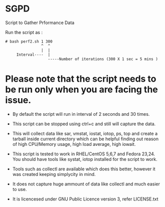 # SGPD
Script to Gather Prformance Data

Run the script as :
  ~~~
  # bash perf2.sh 1 300
                  ^  ^
                  |  |
       Interval----  |
                     -----Number of iterations (300 X 1 sec = 5 mins )
  ~~~
# Please note that the script needs to be run only when you are facing the issue.

- By default the script will run in interval of 2 seconds and 30 times.

- This script can be stopped using ctrl+c and still will capture the data.

- This will collect data like sar, vmstat, iostat, iotop, ps, top and create a tarball inside current directory which can be helpful finding out reason of high CPU/Memory usage, high load average, high iowait.

- This script is tested to work in RHEL/CentOS 5,6,7 and Fedora 23,24. You should have tools like systat, iotop installed for the script to work.

- Tools such as collectl are available which does this better, however it was created keeping simplycity in mind.

- It does not capture huge ammount of data like collectl and much easier to use.

- It is licencesed under GNU Public Licence version 3, refer LICENSE.txt
